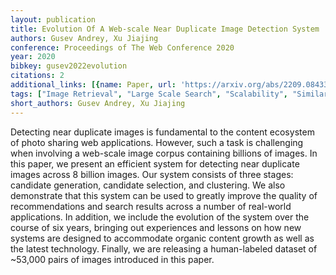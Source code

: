 ```yaml
---
layout: publication
title: Evolution Of A Web-scale Near Duplicate Image Detection System
authors: Gusev Andrey, Xu Jiajing
conference: Proceedings of The Web Conference 2020
year: 2020
bibkey: gusev2022evolution
citations: 2
additional_links: [{name: Paper, url: 'https://arxiv.org/abs/2209.08433'}]
tags: ["Image Retrieval", "Large Scale Search", "Scalability", "Similarity Search"]
short_authors: Gusev Andrey, Xu Jiajing
---
```

Detecting near duplicate images is fundamental to the content ecosystem of
photo sharing web applications. However, such a task is challenging when
involving a web-scale image corpus containing billions of images. In this
paper, we present an efficient system for detecting near duplicate images
across 8 billion images. Our system consists of three stages: candidate
generation, candidate selection, and clustering. We also demonstrate that this
system can be used to greatly improve the quality of recommendations and search
results across a number of real-world applications.
  In addition, we include the evolution of the system over the course of six
years, bringing out experiences and lessons on how new systems are designed to
accommodate organic content growth as well as the latest technology. Finally,
we are releasing a human-labeled dataset of ~53,000 pairs of images introduced
in this paper.